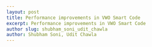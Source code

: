 ```yaml
---
layout: post
title: Performance improvements in VWO Smart Code
excerpt: Performance improvements in VWO Smart Code
author slug: shubham_soni_udit_chawla
author: Shubham Soni, Udit Chawla
---
```

